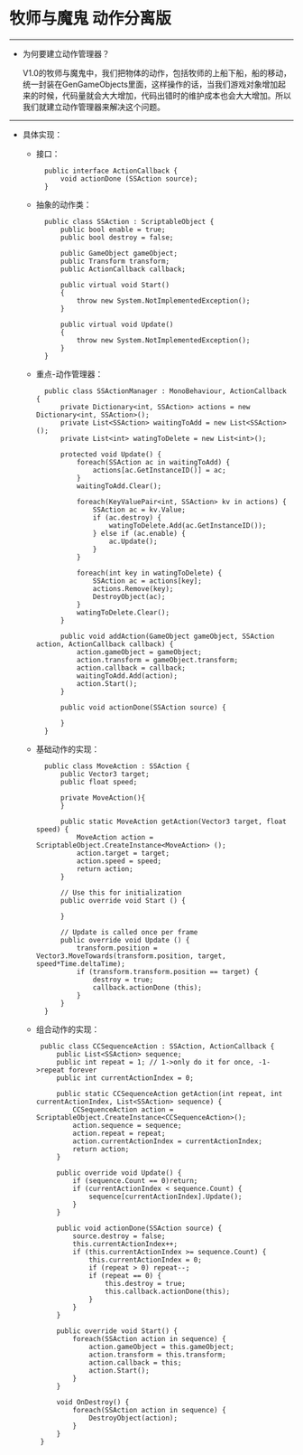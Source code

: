 # 牧师与魔鬼 动作分离版
-----

- 为何要建立动作管理器？

    V1.0的牧师与魔鬼中，我们把物体的动作，包括牧师的上船下船，船的移动，统一封装在GenGameObjects里面，这样操作的话，当我们游戏对象增加起来的时候，代码量就会大大增加，代码出错时的维护成本也会大大增加。所以我们就建立动作管理器来解决这个问题。

-----
- 具体实现：

    * 接口：

            public interface ActionCallback {
                void actionDone (SSAction source);
            }


    * 抽象的动作类：

            public class SSAction : ScriptableObject {
                public bool enable = true;
                public bool destroy = false;

                public GameObject gameObject;
                public Transform transform;
                public ActionCallback callback;

                public virtual void Start()
                {
                    throw new System.NotImplementedException();
                }

                public virtual void Update()
                {
                    throw new System.NotImplementedException();
                }
            }




    * 重点-动作管理器：

            public class SSActionManager : MonoBehaviour, ActionCallback {
                private Dictionary<int, SSAction> actions = new Dictionary<int, SSAction>();
                private List<SSAction> waitingToAdd = new List<SSAction>();
                private List<int> watingToDelete = new List<int>();

                protected void Update() {
                    foreach(SSAction ac in waitingToAdd) {
                        actions[ac.GetInstanceID()] = ac;
                    }
                    waitingToAdd.Clear();

                    foreach(KeyValuePair<int, SSAction> kv in actions) {
                        SSAction ac = kv.Value;
                        if (ac.destroy) {
                            watingToDelete.Add(ac.GetInstanceID());
                        } else if (ac.enable) {
                            ac.Update();
                        }
                    }

                    foreach(int key in watingToDelete) {
                        SSAction ac = actions[key];
                        actions.Remove(key);
                        DestroyObject(ac);
                    }
                    watingToDelete.Clear();
                }

                public void addAction(GameObject gameObject, SSAction action, ActionCallback callback) {
                    action.gameObject = gameObject;
                    action.transform = gameObject.transform;
                    action.callback = callback;
                    waitingToAdd.Add(action);
                    action.Start();
                }

                public void actionDone(SSAction source) {

                }
            }



    * 基础动作的实现：

            public class MoveAction : SSAction {
                public Vector3 target;
                public float speed;

                private MoveAction(){
                }

                public static MoveAction getAction(Vector3 target, float speed) {
                    MoveAction action = ScriptableObject.CreateInstance<MoveAction> ();
                    action.target = target;
                    action.speed = speed;
                    return action;
                }

                // Use this for initialization
                public override void Start () {

                }

                // Update is called once per frame
                public override void Update () {
                    transform.position = Vector3.MoveTowards(transform.position, target, speed*Time.deltaTime);
                    if (transform.transform.position == target) {
                        destroy = true;
                        callback.actionDone (this);
                    }
                }
            }


     * 组合动作的实现：

            public class CCSequenceAction : SSAction, ActionCallback {
                public List<SSAction> sequence;
                public int repeat = 1; // 1->only do it for once, -1->repeat forever
                public int currentActionIndex = 0;

                public static CCSequenceAction getAction(int repeat, int currentActionIndex, List<SSAction> sequence) {
                    CCSequenceAction action = ScriptableObject.CreateInstance<CCSequenceAction>();
                    action.sequence = sequence;
                    action.repeat = repeat;
                    action.currentActionIndex = currentActionIndex;
                    return action;
                }

                public override void Update() {
                    if (sequence.Count == 0)return;
                    if (currentActionIndex < sequence.Count) {
                        sequence[currentActionIndex].Update();
                    }
                }

                public void actionDone(SSAction source) {
                    source.destroy = false;
                    this.currentActionIndex++;
                    if (this.currentActionIndex >= sequence.Count) {
                        this.currentActionIndex = 0;
                        if (repeat > 0) repeat--;
                        if (repeat == 0) {
                            this.destroy = true;
                            this.callback.actionDone(this);
                        }
                    }
                }

                public override void Start() {
                    foreach(SSAction action in sequence) {
                        action.gameObject = this.gameObject;
                        action.transform = this.transform;
                        action.callback = this;
                        action.Start();
                    }
                }

                void OnDestroy() {
                    foreach(SSAction action in sequence) {
                        DestroyObject(action);
                    }
                }
            }



